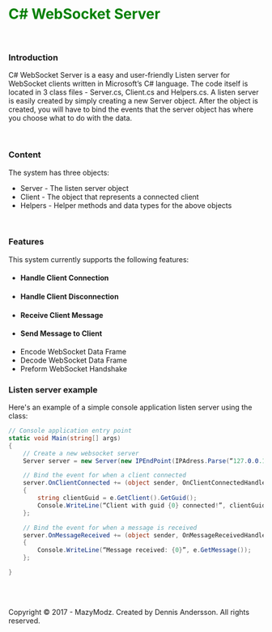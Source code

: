 <h1 style="color:green">C# WebSocket Server</h1><br>

<h3>Introduction</h3>
<p>C# WebSocket Server is a easy and user-friendly Listen server for WebSocket clients written in Microsoft’s C# language. 
The code itself is located in 3 class files - Server.cs, Client.cs and Helpers.cs. 
A listen server is easily created by simply creating a new Server object. After the object is created, 
you will have to bind the events that the server object has where you choose what to do with the data.</p><br>

<h3>Content</h3>
<p>The system has three objects:</p>
<ul>
    <li>Server  - The listen server object</li>
    <li>Client  - The object that represents a connected client</li>
    <li>Helpers - Helper methods and data types for the above objects</li>    
</ul><br>

<h3>Features</h3>
<p>This system currently supports the following features:</p>
<ul>
<li><h4>Handle Client Connection</h4></li>
<li><h4>Handle Client Disconnection</h4></li>
<li><h4>Receive Client Message</h4></li>
<li><h4>Send Message to Client</h4></li>
<li>Encode WebSocket Data Frame</li>
<li>Decode WebSocket Data Frame</li>
<li>Preform WebSocket Handshake</li>
</ul>

<h3>Listen server example</h3>
<p>Here's an example of a simple console application listen server using the class:</p>

```c#
// Console application entry point
static void Main(string[] args) 
{
    // Create a new websocket server
    Server server = new Server(new IPEndPoint(IPAdress.Parse(“127.0.0.1”), 80));

    // Bind the event for when a client connected
    server.OnClientConnected += (object sender, OnClientConnectedHandler e) =>
    {
        string clientGuid = e.GetClient().GetGuid();
        Console.WriteLine(“Client with guid {0} connected!”, clientGuid);
    };

    // Bind the event for when a message is received
    server.OnMessageReceived += (object sender, OnMessageReceivedHandler e) =>
    {
        Console.WriteLine(“Message received: {0}”, e.GetMessage());
    };

}
```
<br>
<br>

<a>Copyright © 2017 - MazyModz. Created by Dennis Andersson. All rights reserved.</a>
